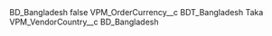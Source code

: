 <?xml version="1.0" encoding="UTF-8"?>
<CustomMetadata xmlns="http://soap.sforce.com/2006/04/metadata" xmlns:xsi="http://www.w3.org/2001/XMLSchema-instance" xmlns:xsd="http://www.w3.org/2001/XMLSchema">
    <label>BD_Bangladesh</label>
    <protected>false</protected>
    <values>
        <field>VPM_OrderCurrency__c</field>
        <value xsi:type="xsd:string">BDT_Bangladesh Taka</value>
    </values>
    <values>
        <field>VPM_VendorCountry__c</field>
        <value xsi:type="xsd:string">BD_Bangladesh</value>
    </values>
</CustomMetadata>
